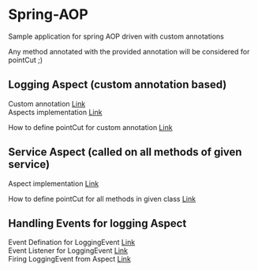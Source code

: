 # Spring-AOP

Sample application for spring AOP driven with custom annotations

Any method annotated with the provided annotation will be considered for pointCut ;)

## Logging Aspect (custom annotation based)
Custom annotation [Link](SpringAOPSample/src/main/java/com/example/aop/annotations/Loggable.java) <br>
Aspects implementation [Link](SpringAOPSample/src/main/java/com/example/aop/aspects/LoggingAspect.java)

How to define pointCut for custom annotation [Link](SpringAOPSample/src/main/java/com/example/aop/aspects/LoggingAspect.java#L21)

## Service Aspect (called on all methods of given service)
Aspect implementation [Link](SpringAOPSample/src/main/java/com/example/aop/aspects/ServiceAspect.java)

How to define pointCut for all methods in given class [Link](SpringAOPSample/src/main/java/com/example/aop/aspects/ServiceAspect.java#L18)

## Handling Events for logging Aspect
Event Defination for LoggingEvent [Link](SpringAOPSample/src/main/java/com/example/aop/events/LoggingEvent.java) <br>
Event Listener for LoggingEvent [Link](SpringAOPSample/src/main/java/com/example/aop/events/LoggingEventListener.java) <br>
Firing LoggingEvent from Aspect [Link](SpringAOPSample/src/main/java/com/example/aop/aspects/LoggingAspect.java#L48)
